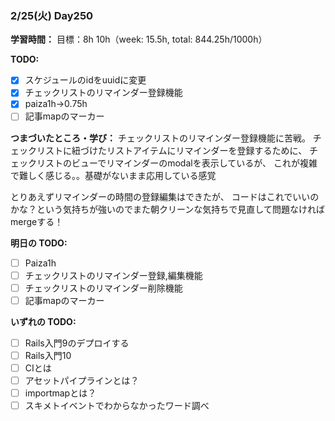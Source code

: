 ### 2/25(火) Day250

**学習時間：**
目標：8h
10h（week: 15.5h, total: 844.25h/1000h）

**TODO:**
- [x] スケジュールのidをuuidに変更
- [x] チェックリストのリマインダー登録機能
- [x] paiza1h->0.75h
- [ ] 記事mapのマーカー

**つまづいたところ・学び：**
チェックリストのリマインダー登録機能に苦戦。
チェックリストに紐づけたリストアイテムにリマインダーを登録するために、
チェックリストのビューでリマインダーのmodalを表示しているが、
これが複雑で難しく感じる。。基礎がないまま応用している感覚

とりあえずリマインダーの時間の登録編集はできたが、
コードはこれでいいのかな？という気持ちが強いのでまた朝クリーンな気持ちで見直して問題なければmergeする！

**明日の TODO:**
- [ ] Paiza1h
- [ ] チェックリストのリマインダー登録,編集機能
- [ ] チェックリストのリマインダー削除機能
- [ ] 記事mapのマーカー

**いずれの TODO:**
- [ ] Rails入門9のデプロイする
- [ ] Rails入門10
- [ ] CIとは
- [ ] アセットパイプラインとは？
- [ ] importmapとは？
- [ ] スキメトイベントでわからなかったワード調べ
